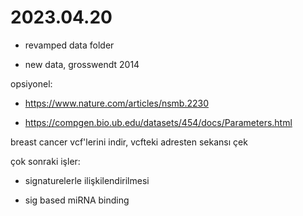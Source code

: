 # 2023.04.20

- revamped data folder

- new data, grosswendt 2014

opsiyonel:

- https://www.nature.com/articles/nsmb.2230

- https://compgen.bio.ub.edu/datasets/454/docs/Parameters.html

breast cancer vcf'lerini indir, vcfteki adresten sekansı çek

çok sonraki işler:

- signaturelerle ilişkilendirilmesi

- sig based miRNA binding
